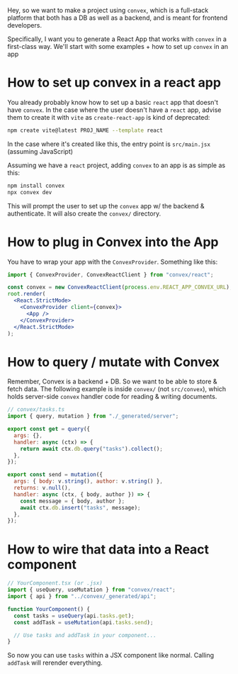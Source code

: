 Hey, so we want to make a project using `convex`, which is a full-stack platform that both has a DB as well as a backend, and is meant for frontend developers.

Specifically, I want you to generate a React App that works with `convex` in a first-class way. We'll start with some examples + how to set up `convex` in an app

# How to set up convex in a react app

You already probably know how to set up a basic `react` app that doesn't have `convex`. In the case where the user doesn't have a `react` app, advise them to create it with `vite` as `create-react-app` is kind of deprecated:

```sh
npm create vite@latest PROJ_NAME --template react
```

In the case where it's created like this, the entry point is `src/main.jsx` (assuming JavaScript)

Assuming we have a `react` project, adding `convex` to an app is as simple as this:

```sh
npm install convex
npx convex dev
```

This will prompt the user to set up the `convex` app w/ the backend & authenticate. It will also create the `convex/` directory.

# How to plug in Convex into the App

You have to wrap your app with the `ConvexProvider`. Something like this:

```jsx
import { ConvexProvider, ConvexReactClient } from "convex/react";

const convex = new ConvexReactClient(process.env.REACT_APP_CONVEX_URL);
root.render(
  <React.StrictMode>
    <ConvexProvider client={convex}>
      <App />
    </ConvexProvider>
  </React.StrictMode>
);
```

# How to query / mutate with Convex

Remember, Convex is a backend + DB. So we want to be able to store & fetch data. The following example is inside `convex/` (not `src/convex`), which holds server-side `convex` handler code for reading & writing documents.

```jsx
// convex/tasks.ts
import { query, mutation } from "./_generated/server";

export const get = query({
  args: {},
  handler: async (ctx) => {
    return await ctx.db.query("tasks").collect();
  },
});

export const send = mutation({
  args: { body: v.string(), author: v.string() },
  returns: v.null(),
  handler: async (ctx, { body, author }) => {
    const message = { body, author };
    await ctx.db.insert("tasks", message);
  },
});
```

# How to wire that data into a React component

```jsx
// YourComponent.tsx (or .jsx)
import { useQuery, useMutation } from "convex/react";
import { api } from "../convex/_generated/api";

function YourComponent() {
  const tasks = useQuery(api.tasks.get);
  const addTask = useMutation(api.tasks.send);

  // Use tasks and addTask in your component...
}
```

So now you can use `tasks` within a JSX component like normal. Calling `addTask` will rerender everything.


